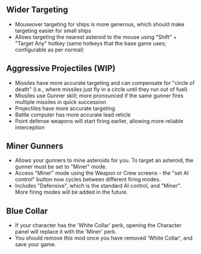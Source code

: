 Wider Targeting
---
* Mouseover targeting for ships is more generous, which should make targeting easier for small ships
* Allows targeting the nearest asteroid to the mouse using "Shift" + "Target Any" hotkey (same hotkeys that the base game uses; configurable as per normal)

Aggressive Projectiles (WIP)
---
* Missiles have more accurate targeting and can compensate for "circle of death" (i.e., where missiles just fly in a circle until they run out of fuel)
* Missiles use Gunner skill; more pronounced if the same gunner fires multiple missiles in quick succession
* Projectiles have more accurate targeting
* Battle computer has more accurate lead reticle
* Point defense weapons will start firing earlier, allowing more reliable interception

Miner Gunners
---
* Allows your gunners to mine asteroids for you. To target an asteroid, the gunner must be set to "Miner" mode. 
* Access "Miner" mode using the Weapon or Crew screens - the "set AI control" button now cycles between different firing modes.
* Includes "Defensive", which is the standard AI control, and "Miner". More firing modes will be added in the future.

Blue Collar
---
* If your character has the 'White Collar' perk, opening the Character panel will replace it with the 'Miner' perk.
* You should remove this mod once you have removed 'White Collar', and save your game.
